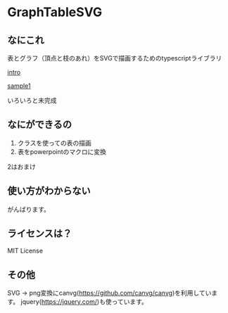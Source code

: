 
# GraphTableSVG

## なにこれ
表とグラフ（頂点と枝のあれ）をSVGで描画するためのtypescriptライブラリ

[intro](https://mklemma.github.io/GraphTableSVG/intro/intro.html "intro")

[sample1](https://mklemma.github.io/GraphTableSVG/sample1/sample.html "sample1")


いろいろと未完成

## なにができるの
1. クラスを使っての表の描画
2. 表をpowerpointのマクロに変換

2はおまけ

## 使い方がわからない
がんばります。

## ライセンスは？
MIT License

## その他
SVG -> png変換にcanvg(https://github.com/canvg/canvg)を利用しています。
jquery(https://jquery.com/)も使っています。